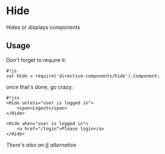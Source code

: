# Hide #

Hides or displays components

## Usage ##
Don't forget to require it:
```
#!js  
var Hide = require('directive-components/hide').Component;
```
once that's done, go crazy:
```
#!jsx  
<Hide unless="user is logged in">
	<span>Logout</span>
</Hide>

<Hide when="user is logged in">
	<a href="/login">Please login</a>
</Hide>
```

_There's also an [It](https://bitbucket.org/vasile_rusnac/nucleus-react/src/master/utils/directive-components/it/) alternative_